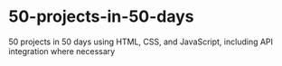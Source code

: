 # 50-projects-in-50-days
50 projects in 50 days using HTML, CSS, and JavaScript, including API integration where necessary
